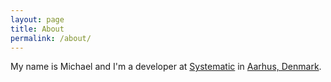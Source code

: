 ```yaml
---
layout: page
title: About
permalink: /about/
---
```


My name is Michael and I'm a developer at [Systematic](http://systematic.com/) in [Aarhus, Denmark](https://goo.gl/maps/wkJD7).
